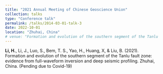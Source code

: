 ```yaml
---
title: "2021 Annual Meeting of Chinese Geoscience Union"
collection: talks
type: "Conference talk"
permalink: /talks/2014-03-01-talk-3
date: 2022-10-01
location: "Zhuhai, China"
# venue: "Formation and evolution of the southern segment of the Tanlu fault zone: evidence from full-waveform inversion and deep seismic profiling"
---
```


**Li, H.**, Li, J., Luo, S., Bem, T. S., Yao, H., Huang, X, & Liu, B. (2021). Formation and evolution of the southern segment of the Tanlu fault zone: evidence from full-waveform inversion and deep seismic profiling. Zhuhai, China. (Pending due to Covid-19)


